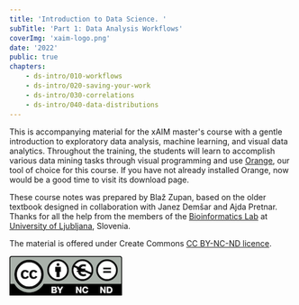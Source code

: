 ```yaml
---
title: 'Introduction to Data Science. '
subTitle: 'Part 1: Data Analysis Workflows'
coverImg: 'xaim-logo.png'
date: '2022'
public: true
chapters:
    - ds-intro/010-workflows
    - ds-intro/020-saving-your-work
    - ds-intro/030-correlations
    - ds-intro/040-data-distributions
---
```


This is accompanying material for the xAIM master's course with a gentle introduction to exploratory data analysis, machine learning, and visual data analytics. Throughout the training, the students will learn to accomplish various data mining tasks through visual programming and use [Orange](http://orangedatamining.com), our tool of choice for this course. If you have not already installed Orange, now would be a good time to visit its download page.

These course notes was prepared by Blaž Zupan, based on the older textbook designed in collaboration with Janez Demšar and Ajda Pretnar. Thanks for all the help from the members of the [Bioinformatics Lab](http://biolab.si) at [University of Ljubljana](http://www.uni-lj.si), Slovenia.

The material is offered under Create Commons [CC BY-NC-ND licence](https://creativecommons.org/licenses/by-nc-nd/4.0/).

![](cc-by-nc-nd.png)
